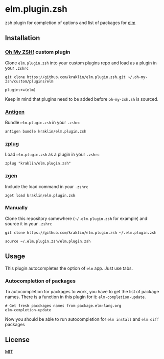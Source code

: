 # elm.plugin.zsh

zsh plugin for completion of options and list of packages for [elm](https://elm-lang.org).

## Installation

### [Oh My ZSH!](https://github.com/robbyrussell/oh-my-zsh) custom plugin

Clone `elm.plugin.zsh` into your custom plugins repo and load as a plugin in your `.zshrc`

```shell
git clone https://github.com/kraklin/elm.plugin.zsh.git ~/.oh-my-zsh/custom/plugins/elm
```

```shell
plugins+=(elm)
```

Keep in mind that plugins need to be added before `oh-my-zsh.sh` is sourced.


### [Antigen](https://github.com/zsh-users/antigen)

Bundle `elm.plugin.zsh` in your `.zshrc`

```shell
antigen bundle kraklin/elm.plugin.zsh
```

### [zplug](https://github.com/b4b4r07/zplug)

Load `elm.plugin.zsh` as a plugin in your `.zshrc`

```shell
zplug "kraklin/elm.plugin.zsh"
```

### [zgen](https://github.com/tarjoilija/zgen)

Include the load command in your `.zshrc`

```shell
zget load kraklin/elm.plugin.zsh
```

### Manually

Clone this repository somewhere (`~/.elm.plugin.zsh` for example) and source it in your `.zshrc`

```shell
git clone https://github.com/kraklin/elm.plugin.zsh ~/.elm.plugin.zsh
```

```shell
source ~/.elm.plugin.zsh/elm.plugin.zsh
```

## Usage

This plugin autocompletes the option of `elm` app. Just use tabs.

### Autocompletion of packages

To autocompletion for packages to work, you have to get the list of package names. 
There is a function in this plugin for it: `elm-completion-update`. 

```shell
# Get fresh pacckages names from package.elm-lang.org
elm-completion-update
```

Now you should be able to run autocompletion for `elm install` and `elm diff` packages

## License
[MIT](LICENCE)
